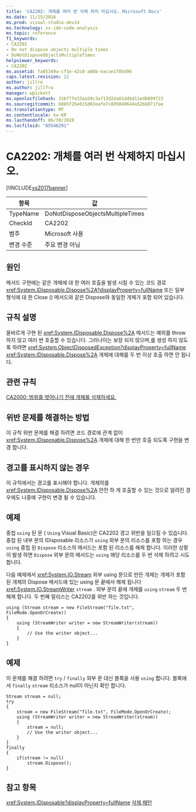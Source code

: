 ```yaml
---
title: 'CA2202: 개체를 여러 번 삭제 하지 마십시오. Microsoft Docs'
ms.date: 11/15/2016
ms.prod: visual-studio-dev14
ms.technology: vs-ide-code-analysis
ms.topic: reference
f1_keywords:
- CA2202
- Do not dispose objects multiple times
- DoNotDisposeObjectsMultipleTimes
helpviewer_keywords:
- CA2202
ms.assetid: fa85349a-cf1e-42c8-a86b-eacae1f8bd96
caps.latest.revision: 22
author: jillre
ms.author: jillfra
manager: wpickett
ms.openlocfilehash: 31bf7fe33aa59c3a713d2da81ddbd11ed6899723
ms.sourcegitcommit: b885f26e015d03eafe7c885040644a52bb071fae
ms.translationtype: MT
ms.contentlocale: ko-KR
ms.lasthandoff: 06/30/2020
ms.locfileid: "85546291"
---
```

# <a name="ca2202-do-not-dispose-objects-multiple-times"></a>CA2202: 개체를 여러 번 삭제하지 마십시오.
[!INCLUDE[vs2017banner](../includes/vs2017banner.md)]

|항목|값|
|-|-|
|TypeName|DoNotDisposeObjectsMultipleTimes|
|CheckId|CA2202|
|범주|Microsoft 사용|
|변경 수준|주요 변경 아님|

## <a name="cause"></a>원인
 메서드 구현에는 같은 개체에 대 한 여러 호출을 발생 시킬 수 있는 코드 경로 <xref:System.IDisposable.Dispose%2A?displayProperty=fullName> 또는 일부 형식에 대 한 Close () 메서드와 같은 Dispose와 동일한 개체가 포함 되어 있습니다.

## <a name="rule-description"></a>규칙 설명
 올바르게 구현 된 <xref:System.IDisposable.Dispose%2A> 메서드는 예외를 throw 하지 않고 여러 번 호출할 수 있습니다. 그러나이는 보장 되지 않으며,를 생성 하지 않도록 하려면 <xref:System.ObjectDisposedException?displayProperty=fullName> <xref:System.IDisposable.Dispose%2A> 개체에 대해를 두 번 이상 호출 하면 안 됩니다.

## <a name="related-rules"></a>관련 규칙
 [CA2000: 범위를 벗어나기 전에 개체를 삭제하세요.](../code-quality/ca2000-dispose-objects-before-losing-scope.md)

## <a name="how-to-fix-violations"></a>위반 문제를 해결하는 방법
 이 규칙 위반 문제를 해결 하려면 코드 경로에 관계 없이 <xref:System.IDisposable.Dispose%2A> 개체에 대해 한 번만 호출 되도록 구현을 변경 합니다.

## <a name="when-to-suppress-warnings"></a>경고를 표시하지 않는 경우
 이 규칙에서는 경고를 표시해야 합니다. 개체의를 <xref:System.IDisposable.Dispose%2A> 안전 하 게 호출할 수 있는 것으로 알려진 경우에도 나중에 구현이 변경 될 수 있습니다.

## <a name="example"></a>예제
 중첩 `using` 된 문 ( `Using` Visual Basic)은 CA2202 경고 위반을 일으킬 수 있습니다. 중첩 된 내부 문의 IDisposable 리소스가 `using` 외부 문의 리소스를 포함 하는 경우 `using` 중첩 된 `Dispose` 리소스의 메서드는 포함 된 리소스를 해제 합니다. 이러한 상황이 발생 하면 `Dispose` 외부 문의 메서드는 `using` 해당 리소스를 두 번 삭제 하려고 시도 합니다.

 다음 예제에서 <xref:System.IO.Stream> 외부 using 문으로 만든 개체는 개체가 포함 된 개체의 Dispose 메서드에 있는 using 문 끝에서 해제 됩니다 <xref:System.IO.StreamWriter> `stream` . 외부 문의 끝에 개체를 `using` `stream` 두 번 해제 합니다. 두 번째 릴리스는 CA2202를 위반 하는 것입니다.

```
using (Stream stream = new FileStream("file.txt", FileMode.OpenOrCreate))
{
    using (StreamWriter writer = new StreamWriter(stream))
    {
        // Use the writer object...
    }
}
```

## <a name="example"></a>예제
 이 문제를 해결 하려면 `try` / `finally` 외부 문 대신 블록을 사용 `using` 합니다. 블록에서 `finally` `stream` 리소스가 null이 아닌지 확인 합니다.

```
Stream stream = null;
try
{
    stream = new FileStream("file.txt", FileMode.OpenOrCreate);
    using (StreamWriter writer = new StreamWriter(stream))
    {
        stream = null;
        // Use the writer object...
    }
}
finally
{
    if(stream != null)
        stream.Dispose();
}
```

## <a name="see-also"></a>참고 항목
 <xref:System.IDisposable?displayProperty=fullName> [삭제 패턴](https://msdn.microsoft.com/library/31a6c13b-d6a2-492b-9a9f-e5238c983bcb)
